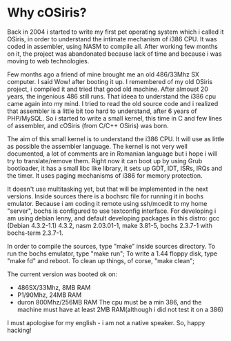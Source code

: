# Why cOSiris? #


Back in 2004 i started to write my first pet operating system which i called it OSiris, in order to understand the intimate mechanism of i386 CPU. It was coded in assembler, using NASM to compile all. After working few months on it, the project was abandonated because lack of time and because i was moving to web technologies.

Few months ago a friend of mine brought me an old 486/33Mhz SX computer. I said Wow! after booting it up. I remembered of my old OSiris project, i compiled it and tried that good old machine. After almoust 20 years, the ingenious 486 still runs. That ideea to understand the i386 cpu came again into my mind. I tried to read the old source code and i realized that assembler is a little bit too hard to understand, after 6 years of PHP/MySQL. So i started to write a small kernel, this time in C and few lines of assembler, and cOSiris (from C/C++ OSiris) was born.

The aim of this small kernel is to understand the i386 CPU. It will use as little as possible the assembler language. The kernel is not very well documented, a lot of comments are in Romanian language but i hope i will try to translate/remove them. Right now it can boot up by using Grub bootloader, it has a small libc like library, it sets up GDT, IDT, ISRs, IRQs and the timer. It uses paging mechanisms of i386 for memory protection.

It doesn't use multitasking yet, but that will be implemented in the next versions.
Inside sources there is a bochsrc file for running it in bochs emulator. Because i am coding it remote using ssh/mcedit to my home "server", bochs is configured to use textconfig interface.
For developing i am using debian lenny, and default developing packages in this distro: gcc (Debian 4.3.2-1.1) 4.3.2, nasm 2.03.01-1, make 3.81-5, bochs 2.3.7-1 with bochs-term 2.3.7-1.

In order to compile the sources, type "make" inside sources directory.
To run the bochs emulator, type "make run";
To write a 1.44 floppy disk, type "make fd" and reboot.
To clean up things, of corse, "make clean";

The current version was booted ok on:
- 486SX/33Mhz, 8MB RAM
- P1/90Mhz, 24MB RAM
- duron 800Mhz/256MB RAM
The cpu must be a min 386, and the machine must have at least 2MB RAM(although i did not test it on a 386)

I must apologise for my english - i am not a native speaker.
So, happy hacking!